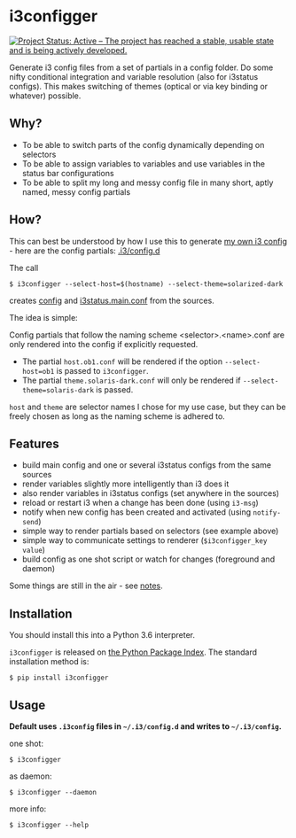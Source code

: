 # i3configger

[![Project Status: Active – The project has reached a stable, usable state and is being actively developed.](http://www.repostatus.org/badges/latest/active.svg)](http://www.repostatus.org/#active)

Generate i3 config files from a set of partials in a config folder. Do some nifty conditional integration and variable resolution (also for i3status configs). This makes switching of themes (optical or via key binding or whatever) possible.

## Why?

* To be able to switch parts of the config dynamically depending on selectors
* To be able to assign variables to variables and use variables in the status bar configurations
* To be able to split my long and messy config file in many short, aptly named, messy config partials

## How?

This can best be understood by how I use this to generate [my own i3 config](https://github.com/obestwalter/i3config) - here are the config partials: [.i3/config.d](https://github.com/obestwalter/i3config/tree/master/config.d)

The call

    $ i3configger --select-host=$(hostname) --select-theme=solarized-dark

creates [config](https://github.com/obestwalter/i3config/tree/master/config) and [i3status.main.conf](https://github.com/obestwalter/i3config/tree/master/i3status.main.conf) from the sources.

The idea is simple:

Config partials that follow the naming scheme \<selector\>.\<name\>.conf are only rendered into the config if explicitly requested.

* The partial `host.ob1.conf` will be rendered if the option `--select-host=ob1` is passed to `i3configger`.
* The partial `theme.solaris-dark.conf` will only be rendered if `--select-theme=solaris-dark` is passed.

`host` and `theme` are selector names I chose for my use case, but they can be freely chosen as long as the naming scheme is adhered to.

##  Features

* build main config and one or several i3status configs from the same sources
* render variables slightly more intelligently than i3 does it
* also render variables in i3status configs (set anywhere in the sources)
* reload or restart i3 when a change has been done (using `i3-msg`)
* notify when new config has been created and activated (using `notify-send`)
* simple way to render partials based on selectors (see example above)
* simple way to communicate settings to renderer (`$i3configger_key value`)
* build config as one shot script or watch for changes (foreground and daemon)

Some things are still in the air - see [notes](https://github.com/obestwalter/i3configger/blob/master/notes.md).

## Installation

You should install this into a Python 3.6 interpreter.

`i3configger` is released on [the Python Package Index](https://pypi.org/project/i3configger/). The standard installation method is:

    $ pip install i3configger

## Usage

**Default uses `.i3config` files in `~/.i3/config.d` and writes to `~/.i3/config`.**

one shot:

    $ i3configger

as daemon:

    $ i3configger --daemon

more info:

    $ i3configger --help
